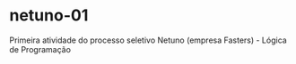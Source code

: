 # netuno-01
Primeira atividade do processo seletivo Netuno (empresa Fasters) - Lógica de Programação
